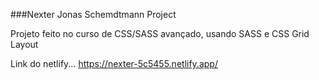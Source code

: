 ###Nexter Jonas Schemdtmann Project

Projeto feito no curso de CSS/SASS avançado,
usando SASS e CSS Grid Layout

Link do netlify...
https://nexter-5c5455.netlify.app/
